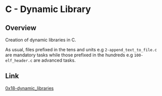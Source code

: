 # C - Dynamic Library

## Overview
Creation of dynamic libraries in C.

As usual, files prefixed in the tens and units e.g `2-append_text_to_file.c` are mandatory tasks while those prefixed in the hundreds e.g `100-elf_header.c` are advanced tasks.

## Link
[0x18-dynamic_libraries](https://intranet.alxswe.com/projects/242)
